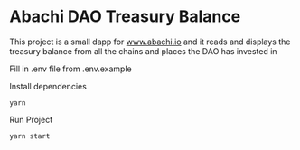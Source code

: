 # Abachi DAO Treasury Balance

This project is a small dapp for www.abachi.io and it reads and displays the treasury balance from all the chains and places the DAO has invested in

Fill in .env file from .env.example

Install dependencies

`yarn`

Run Project

`yarn start`
